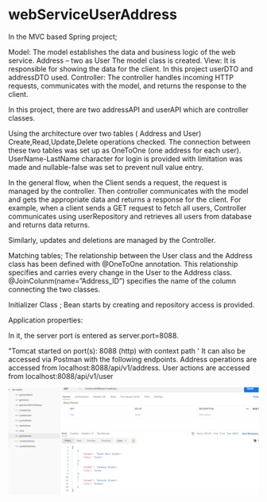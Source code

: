 # webServiceUserAddress

In the MVC based Spring project;

Model: The model establishes the data and business logic of the web service. Address – two as User
The model class is created.
View: It is responsible for showing the data for the client. In this project userDTO and addressDTO
used.
Controller: The controller handles incoming HTTP requests, communicates with the model, and
returns the response to the client. 

In this project, there are two addressAPI and userAPI which are controller classes.


Using the architecture over two tables ( Address and User) Create,Read,Update,Delete operations checked. 
The connection between these two tables was set up as OneToOne (one address for each user).
UserName-LastName character for login is provided with limitation was made and nullable-false was set to prevent null value entry.

In the general flow, when the Client sends a request, the request is managed by the controller. 
Then controller communicates with the model and gets the appropriate data and returns a response for the client.
For example, when a client sends a GET request to fetch all users, 
Controller communicates using userRepository and retrieves all users from database and returns data returns.

Similarly, updates and deletions are managed by the Controller. 

Matching tables;
The relationship between the User class and the Address class has been defined with  @OneToOne annotation. This relationship
specifies and carries every change in the User to the Address class. 
@JoinColunm(name=”Address_ID”) specifies the name of the column connecting the two classes.

Initializer Class ;
Bean starts by creating and repository access is provided.

Application properties:

In it, the server port is entered as server.port=8088.

"Tomcat started on port(s): 8088 (http) with context path '
It can also be accessed via Postman with the following endpoints.
Address operations are accessed from localhost:8088/api/v1/address.
User actions are accessed from localhost:8088/api/v1/user



![tomcat](https://github.com/seymailbay/webServiceUserAddress/blob/main/images/tomcat1.PNG)



